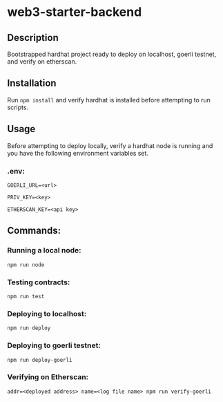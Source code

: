 # web3-starter-backend

## Description
Bootstrapped hardhat project ready to deploy on localhost, goerli testnet, and verify on etherscan.

## Installation
Run `npm install` and verify hardhat is installed before attempting to run scripts.

## Usage
Before attempting to deploy locally, verify a hardhat node is running and you have the following environment variables set. 

### **.env:**
`GOERLI_URL=<url>`

`PRIV_KEY=<key>` 

`ETHERSCAN_KEY=<api key>`

## Commands:
### Running a local node:
`npm run node`

### Testing contracts:
`npm run test`

### Deploying to localhost:
`npm run deploy`

### Deploying to goerli testnet:
`npm run deploy-goerli`

### Verifying on Etherscan:
`addr=<deployed address> name=<log file name> npm run verify-goerli`


